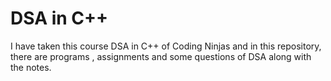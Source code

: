 # DSA in C++
I have taken this course DSA in C++ of Coding Ninjas and in this repository, there are programs , assignments and some questions of DSA along with the notes.
